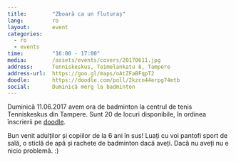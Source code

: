 ```yaml
---
title:        "Zboară ca un fluturaș"
lang:         ro
layout:       event
categories:
  - ro
  - events
time:         "16:00 - 17:00"
media:        /assets/events/covers/20170611.jpg
address:      Tenniskeskus, Toimelankatu 8, Tampere
address-url:  https://goo.gl/maps/oAtZFaBFqpT2
doodle:       https://doodle.com/poll/2kzcn44erpg74mtb
social:       Duminică merg la badminton
---
```


Duminică 11.06.2017 avem ora de badminton la centrul de tenis Tenniskeskus din Tampere. Sunt 20 de locuri disponibile, în ordinea înscrierii pe [doodle](https://doodle.com/poll/2kzcn44erpg74mtb).

Bun venit adulților și copiilor de la 6 ani în sus! Luați cu voi pantofi sport de sală, o sticlă de apă și rachete de badminton dacă aveți. Dacă nu aveți nu e nicio problemă. :)